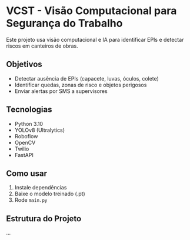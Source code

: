 # VCST - Visão Computacional para Segurança do Trabalho

Este projeto usa visão computacional e IA para identificar EPIs e detectar riscos em canteiros de obras.

## Objetivos
- Detectar ausência de EPIs (capacete, luvas, óculos, colete)
- Identificar quedas, zonas de risco e objetos perigosos
- Enviar alertas por SMS a supervisores

## Tecnologias
- Python 3.10
- YOLOv8 (Ultralytics)
- Roboflow
- OpenCV
- Twilio
- FastAPI

## Como usar
1. Instale dependências
2. Baixe o modelo treinado (.pt)
3. Rode `main.py`

## Estrutura do Projeto
...
